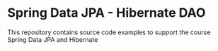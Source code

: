 # Spring Data JPA - Hibernate DAO

This repository contains source code examples to support the course Spring Data JPA and Hibernate


